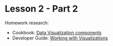 # Lesson 2 - Part 2

Homework research:

   * Cookbook: [Data Visualization components](http://www.oracle.com/webfolder/technetwork/jet/jetCookbook.html?component=home&demo=rootVisualizations)
   * Developer Guide: [Working with Visualizations](https://docs.oracle.com/middleware/jet410/jet/developer/GUID-E4853FDD-4BCD-4FD2-B406-DDD6DB43D229.htm#JETDG403)